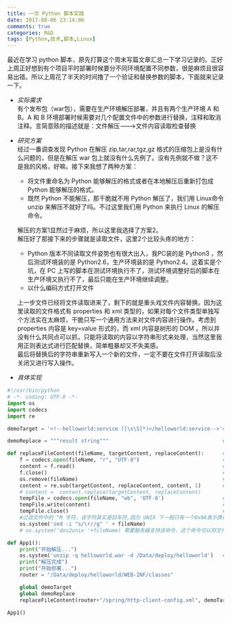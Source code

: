 ```yaml
---
title: 一次 Python 脚本实践
date: 2017-08-06 23:14:06
comments: true
categories: R&D
tags: [Python,技术,脚本,Linux]
---
```


最近在学习 python 脚本，原先打算这个周末写篇文章汇总一下学习记录的。正好上周正好想到有个项目平时部署时候要分不同环境配置不同参数，很是麻烦且很容易出错。所以上周花了半天的时间撸了一个验证和替换参数的脚本，下面就来记录一下。<!--more-->  
* *实际需求*  
    有个发布包（war包），需要在生产环境解压部署，并且有两个生产环境 A 和 B。A 和 B 环境部署时候需要对几个配置文件中的参数进行替换，注释和取消注释。言简意赅的描述就是：文件解压--->文件内容读取检查替换

* *研究方案*  
    经过一番调查发现 Python 在解压 zip,tar,rar,tgz,gz 格式的压缩包上是没有什么问题的，但是在解压 war 包上就没有什么先例了。没有先例就不做？这不是我的风格，好嘛。接下来我想了两种方案：  
    * 将文件重命名为 Python 能够解压的格式或者在本地解压后重新打包成 Python 能够解压的格式。  
    * 既然 Python 不能解压，那干脆就不用 Python 解压了，我们用 Linux命令 unzip 来解压不就好了吗。不过这里我们用 Python 来执行 Linux 的解压命令。    

    解压的方案1显然过于麻烦，所以这里我选择了方案2。  
    解压好了那接下来的步骤就是读取文件，这里2个比较头疼的地方：  
    * Python 版本不同读取文件姿势也有很大出入，我PC装的是 Python3 ，然后测试环境装的是 Python2.6，生产环境装的是 Python2.4。这着实是个坑，在 PC 上写的脚本在测试环境执行不了，测试环境调整好后的脚本在生产环境又执行不了，最后只能在生产环境继续调整。  
    * 以什么编码方式打开文件  
    
    上一步文件已经将文件读取进来了，剩下的就是重头戏文件内容替换。因为这里读取的文件格式有 properties 和 xml 类型的，如果对每个文件类型单独写个方法实在太麻烦，干脆只写一个通用方法来对文件内容进行操作。考虑到 properties 内容是 key=value 形式的，而 xml 内容是树形的 DOM 。所以并没有什么共同点可以抓，只能将读取的内容以字符串形式来处理，当然这里我用正则表达式进行匹配替换，简单粗暴却又不失美感。  
    最后将替换后的字符串重新写入一个新的文件，一定不要在文件打开读取后没关闭又进行写入操作。  

  
* *具体实现*  
```python
#!/usr/bin/python
# -*- coding: UTF-8 -*-
import os
import codecs
import re

demoTarget = '<!--helloworld:service ([\s\S]*)</helloworld:service-->'#被替换的内容（正则表达式来匹配）

demoReplace = """result string"""                                     #替换后的内容

def replaceFileContent(fileName, targetContent, replaceContent):      #方法（文件名，替换目标的内容，替换后的内容）
    f = codecs.open(fileName, "r", "UTF-8")                           #以只读，UTF-8方式编码读取打开文件
    content = f.read()                                                #读取文件内容
    f.close()                                                         #文件读取后记得关闭
    os.remove(fileName)                                               #删除文件
    content = re.sub(targetContent, replaceContent, content, 1)       #替换文件内容
    # content =  content.replace(targetContent, replaceContent)
    tempFile = codecs.open(fileName, "wb", 'UTF-8')                   #已二进制,写入，UTF-8编码方式打开一个新的文件
    tempFile.write(content)                                           #写入替换后全部的内容到新打开的文件中
    tempFile.close()                                                  #关闭文件
    #过滤文件中的 ^M 字符，该字符其实是回车符,因为 UNIX 下一般只有一个0x0A表示换行，Windows 下一般都是 0x0D 和 0x0A 两个字符，所以 Linux 下会多出一个 0x0A 字符，看到的结果就是每行后面都有一个 ^M 字符。所以需要过滤一下。
    os.system('sed -i "s/\r//g" ' + fileName)                         
    # os.system('dos2unix '+fileName) 需要服务器支持该命令，这个命令可以将文件内容转成适合 UNIX 格式的文件内容。

def App1():
    print("开始解压...")
    os.system('unzip -q helloworld.war -d /Data/deploy/helloworld')   #执行 Shell 命令
    print("解压完成")
    print("开始部署...")
    router = "/Data/deploy/helloworld/WEB-INF/classes"

    global demoTarget
    global demoReplace
    replaceFileContent(router+"/spring/http-client-config.xml", demoTarget, demoReplace) #调用方法

App1()
```
